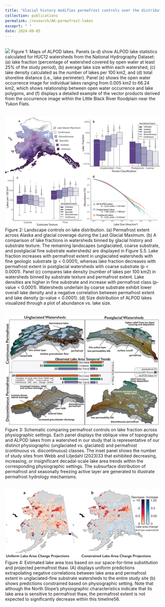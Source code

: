 ```yaml
---
title: "Glacial history modifies permafrost controls over the distribution of lakes and ponds"
collection: publications
permalink: /research/AK-permafrost-lakes
exceprt: " "
date: 2024-09-05
---
```



<br/><img src='/images/Figure1_cropped.jpg'>
Figure 1: Maps of ALPOD lakes. Panels (a-d) show ALPOD lake statistics calculated for HUC12 watersheds from the National Hydrography Dataset: (a) lake fraction (percentage of watershed covered by open water at least 25% of the study period), (b) average lake size within each watershed, (c) lake density calculated as the number of lakes per 100 km2, and (d) total shoreline distance (i.e., lake perimeter). Panel (e) shows the open water occurrence image for individual lakes ranging from 0.005 km2 to 66.24 km2, which shows relationship between open water occurrence and lake polygons, and (f) displays a detailed example of the vector products derived from the occurrence image within the Little Black River floodplain near the Yukon Flats.

<br/><img src='/images/Figure2_cropped.jpg'>
Figure 2: Landscape controls on lake distribution. (a) Permafrost extent across Alaska and glacial coverage during the Last Glacial Maximum. (b) A comparison of lake fractions in watersheds binned by glacial history and substrate texture. The remaining landscapes (unglaciated, coarse substrate, and postglacial fine substrate watersheds) are displayed in Figure S.5. Lake fraction increases with permafrost extent in unglaciated watersheds with fine geologic substrate (p < 0.0001), whereas lake fraction decreases with permafrost extent in postglacial watersheds with coarse substrate (p < 0.0001). Panel (c) compares lake density (number of lakes per 100 km2) in watersheds binned by substrate texture and permafrost extent. Lake densities are higher in fine substrate and increase with permafrost class (p-value < 0.0001). Watersheds underlain by coarse substrate exhibit lower overall lake density and a negative correlation between permafrost extent and lake density (p-value < 0.0001). (d) Size distribution of ALPOD lakes visualized through a plot of abundance vs. lake size. 

<br/><img src='/images/figure3_cropped.jpg'>
Figure 3: Schematic comparing permafrost controls on lake fraction across physiographic settings. Each panel displays the oblique view of topography and ALPOD lakes from a watershed in our study that is representative of our distinct physiographic (unglaciated vs. glaciated) and permafrost (continuous vs. discontinuous) classes. The inset panel shows the number of study sites from Webb and Liljedahl (2023)33 that exhibited decreasing, increasing, or insignificant decadal-scale lake area trends within the corresponding physiographic settings. The subsurface distribution of permafrost and seasonally freezing active layer are generated to illustrate permafrost hydrology mechanisms.

<br/><img src='/images/figure4_cropped.jpg'>
Figure 4: Estimated lake area loss based on our space-for-time substitution and projected permafrost thaw. (A) displays uniform predictions extrapolating negative correlations between lake area and permafrost extent in unglaciated-fine substrate watersheds to the entire study site (b) shows predictions constrained based on physiographic setting. Note that although the North Slope’s physiographic characteristics indicate that its lake area is sensitive to permafrost thaw, the permafrost extent is not expected to significantly decrease within this timeline56.
